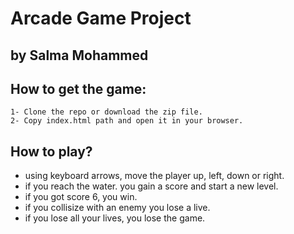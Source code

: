 # Arcade Game Project

## by Salma Mohammed


##  How to get the game:
	1- Clone the repo or download the zip file.
	2- Copy index.html path and open it in your browser.

## How to play?
- using keyboard arrows, move the player up, left, down or right.
- if you reach the water. you gain a score and start a new level.
- if you got score 6, you win.
- if you collisize with an enemy you lose a live.
- if you lose all your lives, you lose the game.

